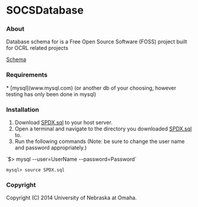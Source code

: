 SOCSDatabase
========

<h3>About</h3>
Database schema for is a Free Open Source Software (FOSS) project built for OCRL related projects

<a href="https://github.com/socs-tools/SOCSDatabase/tree/master/Schema.md">Schema</a>

<h3>Requirements</h3>
* [mysql](www.mysql.com) (or another db of your choosing, however testing has only been done in mysql)




<h3>Installation</h3>
<ol>
  <li>Download <a href="https://github.com/socs-tools/SOCSDatabase/tree/master/SQL/SPDX.sql">SPDX.sql</a> to your host server.</li>
  <li>Open a terminal and navigate to the directory you downloaded <a href="https://github.com/socs-tools/SOCSDatabase/tree/master/SQL/SPDX.sql">SPDX.sql</a> to.</li>
  <li>Run the following commands (Note: be sure to change the user name and password appropriately.)</li>
</ol>
`$> mysql --user=UserName --password=Password`

`mysql> source SPDX.sql`

<h3>Copyright</h3>
Copyright (C) 2014 University of Nebraska at Omaha.
